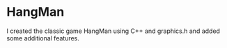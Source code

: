 # HangMan
I created the classic game HangMan using C++ and graphics.h and added some additional features. 
